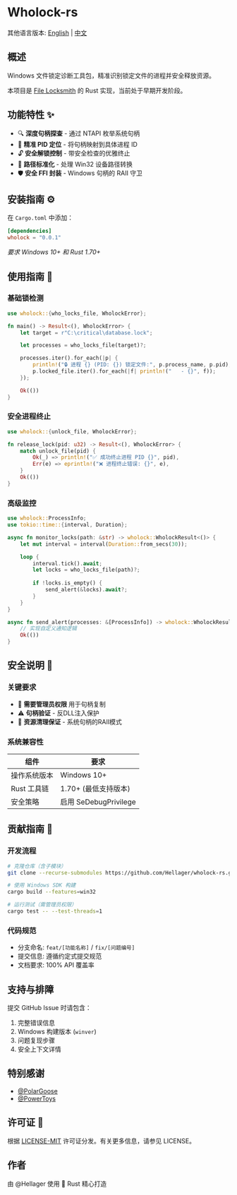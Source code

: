 # Wholock-rs

其他语言版本: [English](README.md) | [中文](README.cn.md)

## 概述

Windows 文件锁定诊断工具包，精准识别锁定文件的进程并安全释放资源。

本项目是 [File Locksmith](https://github.com/microsoft/PowerToys?tab=readme-ov-file) 的 Rust 实现，当前处于早期开发阶段。

## 功能特性 ✨

- 🔍 **深度句柄探查** - 通过 NTAPI 枚举系统句柄
- 🎯 **精准 PID 定位** - 将句柄映射到具体进程 ID
- 🔓 **安全解锁控制** - 带安全检查的优雅终止
- 📂 **路径标准化** - 处理 Win32 设备路径转换
- 🛡️ **安全 FFI 封装** - Windows 句柄的 RAII 守卫

## 安装指南 ⚙️

在 `Cargo.toml` 中添加：

```toml
[dependencies]
wholock = "0.0.1"
```

*要求 Windows 10+ 和 Rust 1.70+*

## 使用指南 🚀

### 基础锁检测

```rust
use wholock::{who_locks_file, WholockError};

fn main() -> Result<(), WholockError> {
    let target = r"C:\critical\database.lock";

    let processes = who_locks_file(target)?;

    processes.iter().for_each(|p| {
        println!("🔒 进程 {} (PID: {}) 锁定文件:", p.process_name, p.pid);
        p.locked_file.iter().for_each(|f| println!("   - {}", f));
    });

    Ok(())
}
```

### 安全进程终止

```rust
use wholock::{unlock_file, WholockError};

fn release_lock(pid: u32) -> Result<(), WholockError> {
    match unlock_file(pid) {
        Ok(_) => println!("✅ 成功终止进程 PID {}", pid),
        Err(e) => eprintln!("❌ 进程终止错误: {}", e),
    }
    Ok(())
}
```

### 高级监控

```rust
use wholock::ProcessInfo;
use tokio::time::{interval, Duration};

async fn monitor_locks(path: &str) -> wholock::WholockResult<()> {
    let mut interval = interval(Duration::from_secs(30));

    loop {
        interval.tick().await;
        let locks = who_locks_file(path)?;
    
        if !locks.is_empty() {
            send_alert(&locks).await?;
        }
    }
}

async fn send_alert(processes: &[ProcessInfo]) -> wholock::WholockResult<()> {
    // 实现自定义通知逻辑
    Ok(())
}
```

## 安全说明 🔐

### 关键要求
- 🛑 **需要管理员权限** 用于句柄复制
- ⚠️ **句柄验证** - 反DLL注入保护
- 🔄 **资源清理保证** - 系统句柄的RAII模式

### 系统兼容性
| 组件           | 要求                  |
|-----------------|-----------------------|
| 操作系统版本    | Windows 10+          |
| Rust 工具链     | 1.70+ (最低支持版本) |
| 安全策略        | 启用 SeDebugPrivilege|

## 贡献指南 👥

### 开发流程

```bash
# 克隆仓库（含子模块）
git clone --recurse-submodules https://github.com/Hellager/wholock-rs.git

# 使用 Windows SDK 构建
cargo build --features=win32

# 运行测试（需管理员权限）
cargo test -- --test-threads=1
```

### 代码规范
- 分支命名: `feat/[功能名称]` / `fix/[问题编号]`
- 提交信息: 遵循约定式提交规范
- 文档要求: 100% API 覆盖率

## 支持与排障

提交 GitHub Issue 时请包含：
1. 完整错误信息
2. Windows 构建版本 (`winver`)
3. 问题复现步骤
4. 安全上下文详情

## 特别感谢

- [@PolarGoose](https://github.com/PolarGoose/ShowWhatProcessLocksFile)
- [@PowerToys](https://github.com/microsoft/PowerToys)

## 许可证 📜

根据 [LICENSE-MIT](LICENSE-MIT) 许可证分发。有关更多信息，请参见 LICENSE。

## 作者

由 @Hellager 使用 🦀 Rust 精心打造
